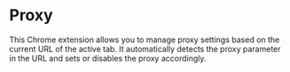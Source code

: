 # Proxy
This Chrome extension allows you to manage proxy settings based on the current URL of the active tab. It automatically detects the proxy parameter in the URL and sets or disables the proxy accordingly.
